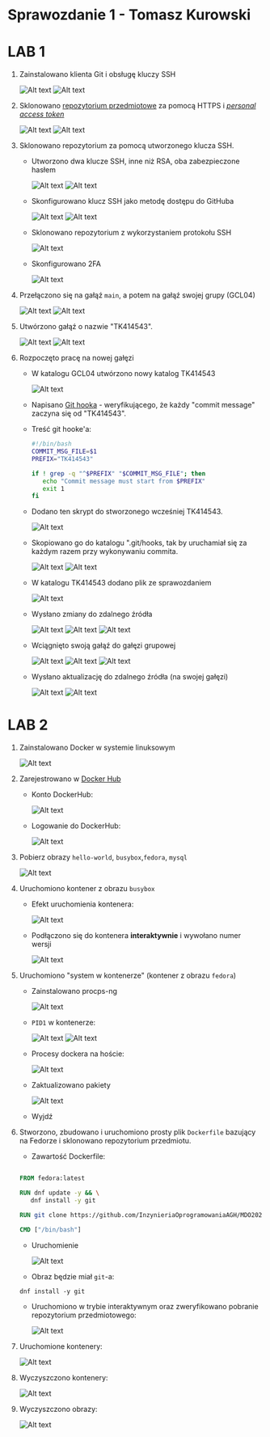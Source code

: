 # Sprawozdanie 1 - Tomasz Kurowski

# LAB 1

1. Zainstalowano klienta Git i obsługę kluczy SSH

   ![Alt text](screenshots/LAB1/1_git.png)
   ![Alt text](screenshots/LAB1/2_git_ssh_check.png)

2. Sklonowano [repozytorium przedmiotowe](https://github.com/InzynieriaOprogramowaniaAGH/MDO2025_INO) za pomocą HTTPS i [*personal access token*](https://docs.github.com/en/authentication/keeping-your-account-and-data-secure/managing-your-personal-access-tokens)

   ![Alt text](screenshots/LAB1/3_github_key.png)
   ![Alt text](screenshots/LAB1/4_clone.png)

3. Sklonowano repozytorium za pomocą utworzonego klucza SSH.
   - Utworzono dwa klucze SSH, inne niż RSA, oba zabezpieczone hasłem
   
      ![Alt text](screenshots/LAB1/5_ssh_keys.png)
      ![Alt text](screenshots/LAB1/6_ssh_agent.png)
   
   - Skonfigurowano klucz SSH jako metodę dostępu do GitHuba
   
      ![Alt text](screenshots/LAB1/7_add_ssh_key.png)
      ![Alt text](screenshots/LAB1/8_test.png)
   
   - Sklonowano repozytorium z wykorzystaniem protokołu SSH
   
      ![Alt text](screenshots/LAB1/9_clone_ssh.png)
   
   - Skonfigurowano 2FA
   
      ![Alt text](screenshots/LAB1/10_2FA.png)

4. Przełączono się na gałąź ```main```, a potem na gałąź swojej grupy (GCL04)

   ![Alt text](screenshots/LAB1/11_przelacz_main.png)
   ![Alt text](screenshots/LAB1/12_przelacz_grupa.png)

5. Utwórzono gałąź o nazwie "TK414543".

   ![Alt text](screenshots/LAB1/13_checkout_TK414543.png)
   ![Alt text](screenshots/LAB1/14_switchTK414543.png)

6. Rozpoczęto pracę na nowej gałęzi
   - W katalogu GCL04 utwórzono nowy katalog TK414543
   
      ![Alt text](screenshots/LAB1/15_cdTK414543.png)
   
   - Napisano [Git hooka](https://git-scm.com/book/en/v2/Customizing-Git-Git-Hooks) - weryfikującego, że każdy "commit message" zaczyna się od "TK414543".

   - Treść git hooke'a:
   
      ```bash
      #!/bin/bash
      COMMIT_MSG_FILE=$1
      PREFIX="TK414543"

      if ! grep -q "^$PREFIX" "$COMMIT_MSG_FILE"; then
         echo "Commit message must start from $PREFIX"
         exit 1
      fi
      ```

   - Dodano ten skrypt do stworzonego wcześniej TK414543.
   
      ![Alt text](screenshots/LAB1/19_git_hook_dir.png)
   
   - Skopiowano go do katalogu ".git/hooks, tak by uruchamiał się za każdym razem przy wykonywaniu commita.
  
      ![Alt text](screenshots/LAB1/17_cp_hook.png)
      ![Alt text](screenshots/LAB1/18_chmod_hooks.png)

   - W katalogu TK414543 dodano plik ze sprawozdaniem
   
      ![Alt text](screenshots/LAB1/20_sprawozdanie.png)
   
   - Wysłano zmiany do zdalnego źródła

      ![Alt text](screenshots/LAB1/21_git_commit.png)
      ![Alt text](screenshots/LAB1/22_git_push_fail.png)
      ![Alt text](screenshots/LAB1/23_git_push_upstream_origin.png)

   - Wciągnięto swoją gałąź do gałęzi grupowej

      ![Alt text](screenshots/LAB1/24_git_checkout_GCL04.png)
      ![Alt text](screenshots/LAB1/25_git_pull.png)
      ![Alt text](screenshots/LAB1/26_git_merge.png)


   - Wysłano aktualizację do zdalnego źródła (na swojej gałęzi)

      ![Alt text](screenshots/LAB1/27_checkout_TK414543.png)
      ![Alt text](screenshots/LAB1/28_final_push.png)

# LAB 2

1. Zainstalowano Docker w systemie linuksowym
   
   ![Alt text](screenshots/LAB2/2_docker.png)

3. Zarejestrowano w [Docker Hub](https://hub.docker.com/)

   - Konto DockerHub:
      
      ![Alt text](screenshots/LAB2/dockerhub_account.png)

   - Logowanie do DockerHub:
      
      ![Alt text](screenshots/LAB2/3_docker_hub_login.png)

4. Pobierz obrazy `hello-world`, `busybox`,`fedora`, `mysql`

   ![Alt text](screenshots/LAB2/4_pull_images.png)

5. Uruchomiono kontener z obrazu `busybox`
   - Efekt uruchomienia kontenera:

      ![Alt text](screenshots/LAB2/5_run_busybox.png)

   - Podłączono się do kontenera **interaktywnie** i wywołano numer wersji

      ![Alt text](screenshots/LAB2/6_run_interactive_check_ver.png)

6. Uruchomiono "system w kontenerze" (kontener z obrazu `fedora`)
   - Zainstalowano procps-ng

      ![Alt text](screenshots/LAB2/7_install_ps.png)

   - `PID1` w kontenerze:

      ![Alt text](screenshots/LAB2/8_ps_aux.png)
      ![Alt text](screenshots/LAB2/9_ps_p1.png)

   - Procesy dockera na hoście:

      ![Alt text](screenshots/LAB2/11_ps_docker_host.png)

   - Zaktualizowano pakiety

      ![Alt text](screenshots/LAB2/10_dnf_update.png)

   - Wyjdź

7. Stworzono, zbudowano i uruchomiono prosty plik `Dockerfile` bazujący na Fedorze i sklonowano repozytorium przedmiotu.

   - Zawartość Dockerfile:

   ```dockerfile

   FROM fedora:latest

   RUN dnf update -y && \
      dnf install -y git

   RUN git clone https://github.com/InzynieriaOprogramowaniaAGH/MDO2025_INO.git /repo
   
   CMD ["/bin/bash"]

   ```

   - Uruchomienie

      ![Alt text](screenshots/LAB2/12_dockerfile_build.png)

   - Obraz będzie miał `git`-a:

   ```dockerfile
   dnf install -y git
   ```

   - Uruchomiono w trybie interaktywnym oraz zweryfikowano pobranie repozytorium przedmiotowego:

      ![Alt text](screenshots/LAB2/13_docker_repo.png)

8. Uruchomione kontenery:

   ![Alt text](screenshots/LAB2/14_docker_ps.png)

9. Wyczyszczono kontenery:

   ![Alt text](screenshots/LAB2/15_docker_prune.png)

10. Wyczyszczono obrazy:

      ![Alt text](screenshots/LAB2/16_docker_image_prune.png)
